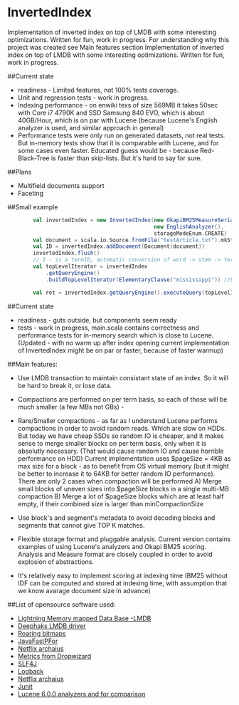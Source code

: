 # InvertedIndex
Implementation of inverted index on top of LMDB with some interesting optimizations. 
Written for fun, work in progress. For understanding why this project was created see Main features section
Implementation of inverted index on top of LMDB with some interesting optimizations. Written for fun, work in progress.

##Current state
* readiness - Limited features, not 100% tests coverage. 
* Unit and regression tests - work in progress. 
* Indexing performance -  on enwiki texs of size 569MB it takes 50sec with Core i7 4790K and SSD Samsung 840 EVO, which is about 40GB/Hour, which is on par with Lucene (because Lucene's English analyzer is used, and similar approach in general)
* Performance tests were only run on generated datasets, not real tests. But in-memory tests show that it is comparable with Lucene, and for some cases even faster. Educated guess would be - because Red-Black-Tree is faster than skip-lists. But it's hard to say for sure.

##Plans
* Multifield documents support
* Faceting
 
##Small example

```scala
        val invertedIndex = new InvertedIndex(new OkapiBM25MeasureSerializer(),
                                              new EnglishAnalyzer(),
                                              storageModeEnum.CREATE)
        val document = scala.io.Source.fromFile("testArticle.txt").mkString
        val ID = invertedIndex.addDocument(Document(document))
        invertedIndex.flush()
        // 1 - is a termID, automatic conversion of word -> stem -> termID, will be added soon
        val topLevelIterator = invertedIndex
            .getQueryEngine()
            .buildTopLevelIterator(ElementaryClause("mississippi")) //English analyzer lowercases every word

        val ret = invertedIndex.getQueryEngine().executeQuery(topLevelIterator, 10)
```

##Current state
* readiness - guts outside, but components seem ready
* tests - work in progress, main.scala contains correctness and performance tests for in-memory search which is close to Lucene. (Updated - with no warm up after index opening current implementation of InvertedIndex might be on par or faster, because of faster warmup)


##Main features:
*  Use LMDB transaction to maintain consistant state of an index. So it will be hard to break it, or lose data.
*  Compactions are performed on per term basis, so each of those will be much smaller (a few MBs not GBs) -
*  Rare/Smaller compactions - as far as I understand Lucene performs compactions in order to avoid random reads. Which are slow on HDDs. But today we have cheap SSDs so random IO is cheaper, and it makes sense to merge smaller blocks on per term basis, only when it is absolutly necessary. (That would cause random IO and cause horrible performance on HDD)
   Current implementation uses $pageSize = 4KB as max size for a block - as to benefit from OS virtual memory (but it might be better to increase it to 64KB for better random IO performance).
   There are only 2 cases when compaction will be performed A) Merge small blocks of uneven sizes into $pageSize blocks in a single multi-MB compaction B) Merge a lot of $pageSize blocks which are at least half empty, if their combined size is larger than minCompactionSize
   
*  Use block's and segment's metadata to avoid decoding blocks and segments that cannot give TOP K matches.
*  Flexible storage format and pluggable analysis. Current version contains examples of using Lucene's analyzers and Okapi BM25 scoring. Analysis and Measure format are closely coupled in order to avoid explosion of abstractions.
*  It's relatively easy to implement scoring at indexing time (BM25 without IDF can be computed and stored at indexing time, with assumption that we know avarage document size in advance)

##List of opensource software used:
*   [Lightning Memory mapped Data Base -LMDB](https://github.com/LMDB/lmdb)  
*   [Deephaks LMDB driver](https://github.com/deephacks/lmdbjni)
*   [Roaring bitmaps](https://github.com/RoaringBitmap/RoaringBitmap)
*   [JavaFastPFor](https://github.com/lemire/JavaFastPFOR)
*   [Netflix archaius](https://github.com/Netflix/archaius)
*   [Metrics from Dropwizard](http://metrics.dropwizard.io/)
*   [SLF4J](http://www.slf4j.org/)
*   [Logback](http://logback.qos.ch/)	
*   [Netflix archaius](https://github.com/Netflix/archaius)
*   [Junit](https://github.com/junit-team)
*   [Lucene 6.0.0 analyzers and for comparison](https://github.com/apache/lucene-solr)
